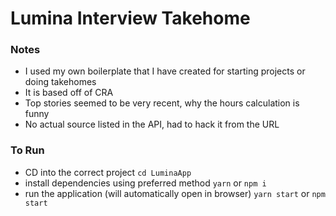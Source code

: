 # Lumina Interview Takehome

### Notes

- I used my own boilerplate that I have created for starting projects or doing takehomes
- It is based off of CRA
- Top stories seemed to be very recent, why the hours calculation is funny
- No actual source listed in the API, had to hack it from the URL

### To Run

- CD into the correct project `cd LuminaApp`
- install dependencies using preferred method `yarn` or `npm i`
- run the application (will automatically open in browser) `yarn start` or `npm start`
